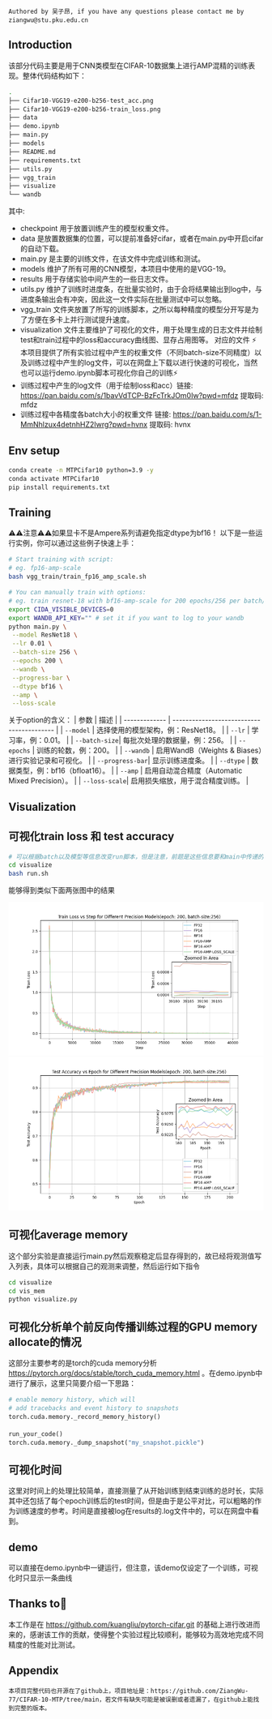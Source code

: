 `Authored by 吴子昂, if you have any questions please contact me by ziangwu@stu.pku.edu.cn`
## Introduction
该部分代码主要是用于CNN类模型在CIFAR-10数据集上进行AMP混精的训练表现。整体代码结构如下：
```bash
.
├── Cifar10-VGG19-e200-b256-test_acc.png
├── Cifar10-VGG19-e200-b256-train_loss.png
├── data
├── demo.ipynb
├── main.py
├── models
├── README.md
├── requirements.txt
├── utils.py
├── vgg_train
├── visualize
└── wandb
```
其中:
- checkpoint 用于放置训练产生的模型权重文件。
- data 是放置数据集的位置，可以提前准备好cifar，或者在main.py中开启cifar的自动下载。
- main.py 是主要的训练文件，在该文件中完成训练和测试。
- models 维护了所有可用的CNN模型，本项目中使用的是VGG-19。
- results 用于存储实验中间产生的一些日志文件。
- utils.py 维护了训练时进度条，在批量实验时，由于会将结果输出到log中，与进度条输出会有冲突，因此这一文件实际在批量测试中可以忽略。
- vgg_train 文件夹放置了所写的训练脚本，之所以每种精度的模型分开写是为了方便在多卡上并行测试提升速度。
- visualization 文件主要维护了可视化的文件，用于处理生成的日志文件并绘制test和train过程中的loss和accuracy曲线图、显存占用图等。
对应的文件
⚡ 本项目提供了所有实验过程中产生的权重文件（不同batch-size不同精度）以及训练过程中产生的log文件，可以在网盘上下载以进行快速的可视化，当然也可以运行demo.ipynb脚本可视化你自己的训练⚡
- 训练过程中产生的log文件（用于绘制loss和acc）链接: https://pan.baidu.com/s/1bavVdTCP-BzFcTrkJOm0Iw?pwd=mfdz 提取码: mfdz 
- 训练过程中各精度各batch大小的权重文件 链接: https://pan.baidu.com/s/1-MmNhlzux4detnhHZ2Iwrg?pwd=hvnx 提取码: hvnx
## Env setup
```bash
conda create -n MTPCifar10 python=3.9 -y
conda activate MTPCifar10
pip install requirements.txt
```
## Training
⚠️⚠️注意⚠️⚠️如果显卡不是Ampere系列请避免指定dtype为bf16！
以下是一些运行实例，你可以通过这些例子快速上手：
```bash
# Start training with script: 
# eg. fp16-amp-scale
bash vgg_train/train_fp16_amp_scale.sh
```
```bash
# You can manually train with options: 
# eg. train resnet-18 with bf16-amp-scale for 200 epochs/256 per batch/0.01 lr and turn on wandb and progress-bar
export CIDA_VISIBLE_DEVICES=0
export WANDB_API_KEY="" # set it if you want to log to your wandb
python main.py \
 --model ResNet18 \
 --lr 0.01 \
 --batch-size 256 \
 --epochs 200 \
 --wandb \
 --progress-bar \
 --dtype bf16 \
 --amp \
 --loss-scale
```
关于option的含义：
| 参数          | 描述                                      |
| ------------- | ----------------------------------------- |
| `--model`     | 选择使用的模型架构，例：ResNet18。        |
| `--lr`        | 学习率，例：0.01。                        |
| `--batch-size`| 每批次处理的数据量，例：256。             |
| `--epochs`    | 训练的轮数，例：200。                     |
| `--wandb`     | 启用WandB（Weights & Biases）进行实验记录和可视化。 |
| `--progress-bar`| 显示训练进度条。                         |
| `--dtype`     | 数据类型，例：bf16（bfloat16）。         |
| `--amp`       | 启用自动混合精度（Automatic Mixed Precision）。 |
| `--loss-scale`| 启用损失缩放，用于混合精度训练。          |
## Visualization
## 可视化train loss 和 test accuracy
```bash
# 可以根据batch以及模型等信息改变run脚本，但是注意，前题是这些信息要和main中传递的完全一致，py文件才能正确找到对应的log文件
cd visualize
bash run.sh
```
能够得到类似下面两张图中的结果

![alt text](Cifar10-VGG19-e200-b256-train_loss.png)
![alt text](Cifar10-VGG19-e200-b256-test_acc.png)
## 可视化average memory
这个部分实验是直接运行main.py然后观察稳定后显存得到的，故已经将观测值写入列表，具体可以根据自己的观测来调整，然后运行如下指令
```bash
cd visualize
cd vis_mem
python visualize.py
```
## 可视化分析单个前反向传播训练过程的GPU memory allocate的情况
这部分主要参考的是torch的cuda memory分析 https://pytorch.org/docs/stable/torch_cuda_memory.html 。在demo.ipynb中进行了展示，这里只简要介绍一下思路：
```python
# enable memory history, which will
# add tracebacks and event history to snapshots
torch.cuda.memory._record_memory_history()

run_your_code()
torch.cuda.memory._dump_snapshot("my_snapshot.pickle")
```
## 可视化时间
这里对时间上的处理比较简单，直接测量了从开始训练到结束训练的总时长，实际其中还包括了每个epoch训练后的test时间，但是由于是公平对比，可以粗略的作为训练速度的参考。时间是直接被log在results的.log文件中的，可以在网盘中看到。
## demo 
可以直接在demo.ipynb中一键运行，但注意，该demo仅设定了一个训练，可视化时只显示一条曲线
## Thanks to🤗
本工作是在 https://github.com/kuangliu/pytorch-cifar.git 的基础上进行改进而来的，感谢该工作的贡献，使得整个实验过程比较顺利，能够较为高效地完成不同精度的性能对比测试。
## Appendix
`本项目完整代码也开源在了github上，项目地址是：https://github.com/ZiangWu-77/CIFAR-10-MTP/tree/main，若文件有缺失可能是被误删或者遗漏了，在github上能找到完整的版本。`
